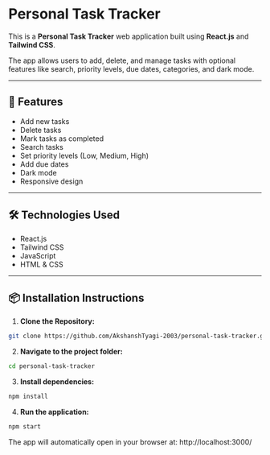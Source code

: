 # Personal Task Tracker

This is a **Personal Task Tracker** web application built using **React.js** and **Tailwind CSS**.

The app allows users to add, delete, and manage tasks with optional features like search, priority levels, due dates, categories, and dark mode.

---

## 🚀 Features

- Add new tasks
- Delete tasks
- Mark tasks as completed
- Search tasks
- Set priority levels (Low, Medium, High)
- Add due dates
- Dark mode
- Responsive design

---

## 🛠 Technologies Used

- React.js
- Tailwind CSS
- JavaScript
- HTML & CSS

---

## 📦 Installation Instructions

1. **Clone the Repository:**

```bash
git clone https://github.com/AkshanshTyagi-2003/personal-task-tracker.git
```
2. **Navigate to the project folder:**

```bash
cd personal-task-tracker
```
3. **Install dependencies:**

```bash
npm install
```

4. **Run the application:**

```bash
npm start
```

The app will automatically open in your browser at:
http://localhost:3000/
